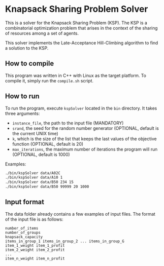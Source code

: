 # Knapsack Sharing Problem Solver

This is a solver for the Knapsack Sharing Problem (KSP). The KSP is a combinatorial optimization problem that arises in the context of the sharing of resources among a set of agents.

This solver implements the Late-Acceptance Hill-Climbing algorithm to find a solution to the KSP.

## How to compile

This program was written in C++ with Linux as the target platform. To compile it, simply run the `compile.sh` script.

## How to run

To run the program, execute `kspSolver` located in the `bin` directory. It takes three arguments:

- `instance_file`, the path to the input file (MANDATORY)
- `srand`, the seed for the random number generator (OPTIONAL, default is the current UNIX time)
- `k`, which is the size of the list that keeps the last values of the objective function (OPTIONAL, default is 20)
- `max_iterations`, the maximum number of iterations the program will run (OPTIONAL, default is 1000)

Examples:

```bash
./bin/kspSolver data/A02C
./bin/kspSolver data/A10 1
./bin/kspSolver data/B50 234 15
./bin/kspSolver data/B50 99999 20 1000
```

## Input format

The data folder already contains a few examples of input files. The format of the input file is as follows:

```
number_of_items
number_of_groups
knapsack_capacity
items_in_group_1 items_in_group_2 ... items_in_group_G
item_1_weight item_1_profit
item_2_weight item_2_profit
...
item_n_weight item_n_profit
```
